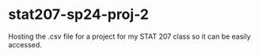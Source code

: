 # stat207-sp24-proj-2
Hosting the .csv file for a project for my STAT 207 class so it can be easily accessed.
